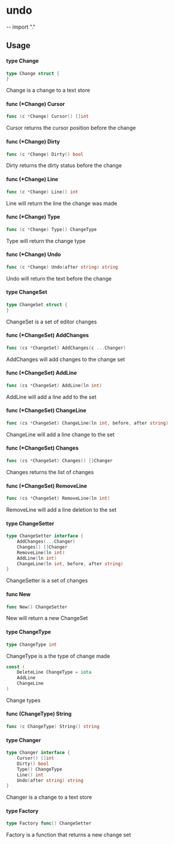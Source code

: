 # undo
--
    import "."


## Usage

#### type Change

```go
type Change struct {
}
```

Change is a change to a text store

#### func (*Change) Cursor

```go
func (c *Change) Cursor() []int
```
Cursor returns the cursor position before the change

#### func (*Change) Dirty

```go
func (c *Change) Dirty() bool
```
Dirty returns the dirty status before the change

#### func (*Change) Line

```go
func (c *Change) Line() int
```
Line will return the line the change was made

#### func (*Change) Type

```go
func (c *Change) Type() ChangeType
```
Type will return the change type

#### func (*Change) Undo

```go
func (c *Change) Undo(after string) string
```
Undo will return the text before the change

#### type ChangeSet

```go
type ChangeSet struct {
}
```

ChangeSet is a set of editor changes

#### func (*ChangeSet) AddChanges

```go
func (cs *ChangeSet) AddChanges(c ...Changer)
```
AddChanges will add changes to the change set

#### func (*ChangeSet) AddLine

```go
func (cs *ChangeSet) AddLine(ln int)
```
AddLine will add a line add to the set

#### func (*ChangeSet) ChangeLine

```go
func (cs *ChangeSet) ChangeLine(ln int, before, after string)
```
ChangeLine will add a line change to the set

#### func (*ChangeSet) Changes

```go
func (cs *ChangeSet) Changes() []Changer
```
Changes returns the list of changes

#### func (*ChangeSet) RemoveLine

```go
func (cs *ChangeSet) RemoveLine(ln int)
```
RemoveLine will add a line deletion to the set

#### type ChangeSetter

```go
type ChangeSetter interface {
	AddChanges(...Changer)
	Changes() []Changer
	RemoveLine(ln int)
	AddLine(ln int)
	ChangeLine(ln int, before, after string)
}
```

ChangeSetter is a set of changes

#### func  New

```go
func New() ChangeSetter
```
New will return a new ChangeSet

#### type ChangeType

```go
type ChangeType int
```

ChangeType is a the type of change made

```go
const (
	DeleteLine ChangeType = iota
	AddLine
	ChangeLine
)
```
Change types

#### func (ChangeType) String

```go
func (c ChangeType) String() string
```

#### type Changer

```go
type Changer interface {
	Cursor() []int
	Dirty() bool
	Type() ChangeType
	Line() int
	Undo(after string) string
}
```

Changer is a change to a text store

#### type Factory

```go
type Factory func() ChangeSetter
```

Factory is a function that returns a new change set

